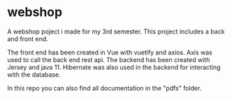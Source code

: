 # webshop
A webshop poject i made for my 3rd semester. This project includes a back and front end.

The front end has been created in Vue with vuetify and axios.
Axis was used to call the back end rest api.
The backend has been created with Jersey and java 11.
Hibernate was also used in the backend for interacting with the database.

In this repo you can also find all documentation in the "pdfs" folder.
